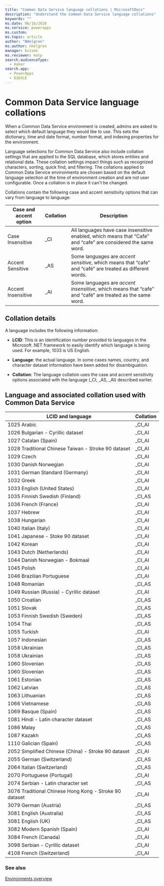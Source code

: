```yaml
---
title: "Common Data Service language collations | MicrosoftDocs"
description: "Understand the Common Data Service language collations"
keywords: ""
ms.date: 06/16/2020
ms.service: powerapps
ms.custom: 
ms.topic: article
author: "NHelgren"
ms.author: nhelgren
manager: kvivek
ms.reviewer: matp
search.audienceType: 
  - maker
search.app: 
  - PowerApps
  - D365CE
---
```

# Common Data Service language collations

When a Common Data Service environment is created, admins are asked to select
which default language they would like to use. This sets the dictionary, time and date
format, number format, and indexing properties for the environment.

Language selections for Common Data Service also include collation settings
that are applied to the SQL database, which stores entities and relational data.
These collation settings impact things such as recognized characters, sorting,
quick find, and filtering. The collations applied to Common Data Service
environments are chosen based on the default language selection at the time of environment creation and are not user configurable. Once a collation is in place it can't be changed.

Collations contain the following case and accent sensitivity options that can vary from language to language:

|Case and accent option  |Collation  |Description  |
|---------|---------|---------|
|Case Insensitive     | _CI        | All languages have case insensitive enabled, which means that “Cafe” and “cafe” are considered the same word.        |
|Accent Sensitive     | _AS        |  Some languages are *accent sensitive*, which means that “cafe” and “café” are treated as different words.       |
|Accent Insensitive     | _AI        | Some languages are *accent insensitive*, which means that “cafe” and “café” are treated as the same word.        |


## Collation details
A language includes the following information: 

- **LCID**: This is an identification number provided to languages in the
    Microsoft .NET framework to easily identify which language is being used.
    For example, 1033 is US English.

- **Language**: the actual language. In some cases names, country, and
    character dataset information have been added for disambiguation.

- **Collation**: The language collation uses the case and accent sensitivity options associated with the language (_CI, _AS, _AI) described earlier. 

## Language and associated collation used with Common Data Service

| **LCID and language**                       | **Collation** |
|--------------------------------------------------------|---------------|
| 1025 Arabic                                            | \_CI_AI       |
| 1026 Bulgarian - Cyrillic dataset                      | \_CI_AI       |
| 1027 Catalan (Spain)                                   | \_CI_AI       |
| 1028 Traditional Chinese Taiwan - Stroke 90 dataset    | \_CI_AI       |
| 1029 Czech                                             | \_CI_AI       |
| 1030 Danish Norwegian                                  | \_CI_AI       |
| 1031 German Standard (Germany)                         | \_CI_AI       |
| 1032 Greek                                             | \_CI_AI       |
| 1033 English (United States)                           | \_CI_AI       |
| 1035 Finnish Swedish (Finland)                         | \_CI_AS       |
| 1036 French (France)                                   | \_CI_AI       |
| 1037 Hebrew                                            | \_CI_AI       |
| 1038 Hungarian                                         | \_CI_AI       |
| 1040 Italian (Italy)                                   | \_CI_AI       |
| 1041 Japanese - Stoke 90 dataset                       | \_CI_AI       |
| 1042 Korean                                            | \_CI_AI       |
| 1043 Dutch (Netherlands)                               | \_CI_AI       |
| 1044 Danish Norwegian - Bokmaal                        | \_CI_AI       |
| 1045 Polish                                            | \_CI_AI       |
| 1046 Brazilian Portuguese                              | \_CI_AI       |
| 1048 Romanian                                          | \_CI_AS       |
| 1049 Russian (Russia) - Cyrillic dataset               | \_CI_AI       |
| 1050 Croatian                                          | \_CI_AS       |
| 1051 Slovak                                            | \_CI_AS       |
| 1053 Finnish Swedish (Sweden)                          | \_CI_AS       |
| 1054 Thai                                              | \_CI_AS       |
| 1055 Turkish                                           | \_CI_AI       |
| 1057 Indonesian                                        | \_CI_AS       |
| 1058 Ukrainian                                         | \_CI_AS       |
| 1058 Ukrainian                                         | \_CI_AS       |
| 1060 Slovenian                                         | \_CI_AS       |
| 1060 Slovenian                                         | \_CI_AS       |
| 1061 Estonian                                          | \_CI_AS       |
| 1062 Latvian                                           | \_CI_AS       |
| 1063 Lithuanian                                        | \_CI_AS       |
| 1066 Vietnamese                                        | \_CI_AS       |
| 1069 Basque (Spain)                                    | \_CI_AS       |
| 1081 Hindi - Latin character dataset                   | \_CI_AS       |
| 1086 Malay                                             | \_CI_AS       |
| 1087 Kazakh                                            | \_CI_AS       |
| 1110 Galician (Spain)                                  | \_CI_AS       |
| 2052 Simplified Chinese (China) - Stroke 90 dataset    | \_CI_AI       |
| 2055 German (Switzerland)                              | \_CI_AS       |
| 2064 Italian (Switzerland)                             | \_CI_AS       |
| 2070 Portuguese (Portugal)                             | \_CI_AI       |
| 2074 Serbian - Latin character set                     | \_CI_AS       |
| 3076 Traditional Chinese Hong Kong - Stroke 90 dataset | \_CI_AI       |
| 3079 German (Austria)                                  | \_CI_AS       |
| 3081 English (Australia)                               | \_CI_AS       |
| 3081 English (UK)                                      | \_CI_AS       |
| 3082 Modern Spanish (Spain)                            | \_CI_AI       |
| 3084 French (Canada)                                   | \_CI_AI       |
| 3098 Serbian - Cyrillic dataset                        | \_CI_AI       |
| 4108 French (Switzerland)                              | \_CI_AI       |

### See also
[Environments overview](environments-overview.md)
